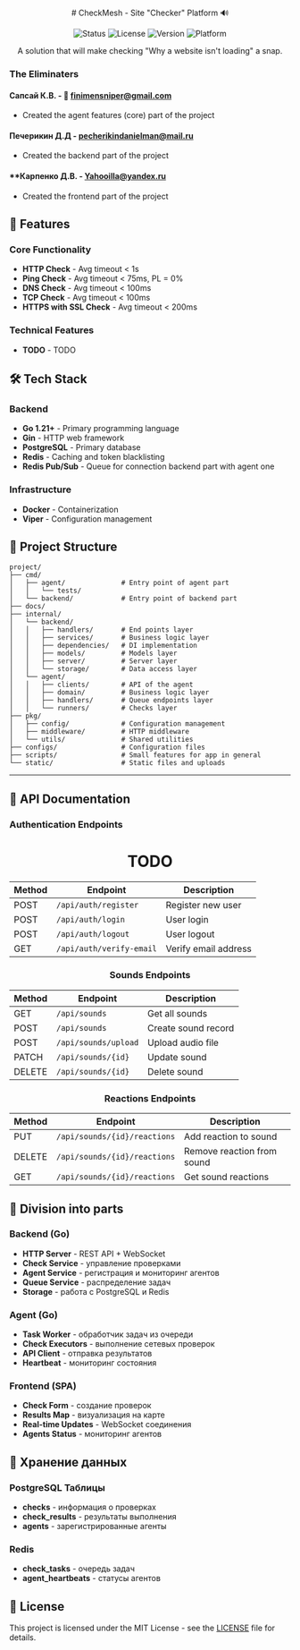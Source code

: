 <div align="center">
# CheckMesh - Site "Checker" Platform 🔊

![Status](https://img.shields.io/badge/Status-Active-success)
![License](https://img.shields.io/badge/License-Proprietary-red)
![Version](https://img.shields.io/badge/Version-0.1.6B-blue)
![Platform](https://img.shields.io/badge/Platform-Web-informational)

A solution that will make checking "Why a website isn't loading" a snap.

</div>

### The Eliminaters
#### **Сапсай К.В.** - 📧 finimensniper@gmail.com
- Created the agent features (core) part of the project
#### **Печерикин Д.Д** - pecherikindanielman@mail.ru
- Created the backend part of the project
#### **Карпенко Д.В. - Yahooilla@yandex.ru
- Created the frontend part of the project


## 🚀 Features

### Core Functionality
- **HTTP Check**           - Avg timeout < 1s
- **Ping Check**           - Avg timeout < 75ms, PL = 0%
- **DNS Check**            - Avg timeout < 100ms
- **TCP Check**            - Avg timeout < 100ms
- **HTTPS with SSL Check** - Avg timeout < 200ms

### Technical Features
- **TODO** - TODO

## 🛠 Tech Stack

### Backend
- **Go 1.21+** - Primary programming language
- **Gin** - HTTP web framework
- **PostgreSQL** - Primary database
- **Redis** - Caching and token blacklisting
- **Redis Pub/Sub** - Queue for connection backend part with agent one

### Infrastructure
- **Docker** - Containerization
- **Viper** - Configuration management

## 📁 Project Structure

```
project/
├── cmd/
│   ├── agent/              # Entry point of agent part
│   │   └── tests/
│   └── backend/            # Entry point of backend part
├── docs/                   
├── internal/
│   └── backend/ 
│   │   ├── handlers/       # End points layer
│   │   ├── services/       # Business logic layer
│   │   ├── dependencies/   # DI implementation
│   │   ├── models/         # Models layer
│   │   ├── server/         # Server layer
│   │   └── storage/        # Data access layer
│   └── agent/
│   │   ├── clients/        # API of the agent
│   │   ├── domain/         # Business logic layer
│   │   ├── handlers/       # Queue endpoints layer
│   │   └── runners/        # Checks layer
├── pkg/
│   ├── config/             # Configuration management
│   ├── middleware/         # HTTP middleware
│   └── utils/              # Shared utilities
├── configs/                # Configuration files
├── scripts/                # Small features for app in general
└── static/                 # Static files and uploads

```

---

## 🔧 API Documentation

### Authentication Endpoints
<div align="center">

# TODO

| Method | Endpoint | Description |
|--------|----------|-------------|
| POST | `/api/auth/register` | Register new user |
| POST | `/api/auth/login` | User login |
| POST | `/api/auth/logout` | User logout |
| GET | `/api/auth/verify-email` | Verify email address |

### Sounds Endpoints

| Method | Endpoint | Description |
|--------|----------|-------------|
| GET | `/api/sounds` | Get all sounds |
| POST | `/api/sounds` | Create sound record |
| POST | `/api/sounds/upload` | Upload audio file |
| PATCH | `/api/sounds/{id}` | Update sound |
| DELETE | `/api/sounds/{id}` | Delete sound |

### Reactions Endpoints

| Method | Endpoint | Description |
|--------|----------|-------------|
| PUT | `/api/sounds/{id}/reactions` | Add reaction to sound |
| DELETE | `/api/sounds/{id}/reactions` | Remove reaction from sound |
| GET | `/api/sounds/{id}/reactions` | Get sound reactions |

</div>


## 🎯 Division into parts

### Backend (Go)
- **HTTP Server** - REST API + WebSocket
- **Check Service** - управление проверками
- **Agent Service** - регистрация и мониторинг агентов  
- **Queue Service** - распределение задач
- **Storage** - работа с PostgreSQL и Redis

### Agent (Go)
- **Task Worker** - обработчик задач из очереди
- **Check Executors** - выполнение сетевых проверок
- **API Client** - отправка результатов
- **Heartbeat** - мониторинг состояния

### Frontend (SPA)
- **Check Form** - создание проверок
- **Results Map** - визуализация на карте
- **Real-time Updates** - WebSocket соединения
- **Agents Status** - мониторинг агентов

## 💾 Хранение данных

### PostgreSQL Таблицы
- **checks** - информация о проверках
- **check_results** - результаты выполнения
- **agents** - зарегистрированные агенты

### Redis
- **check_tasks** - очередь задач
- **agent_heartbeats** - статусы агентов

## 📝 License

This project is licensed under the MIT License - see the [LICENSE](https://github.com/Finimen/Soundtube/blob/main/License.md) file for details.

